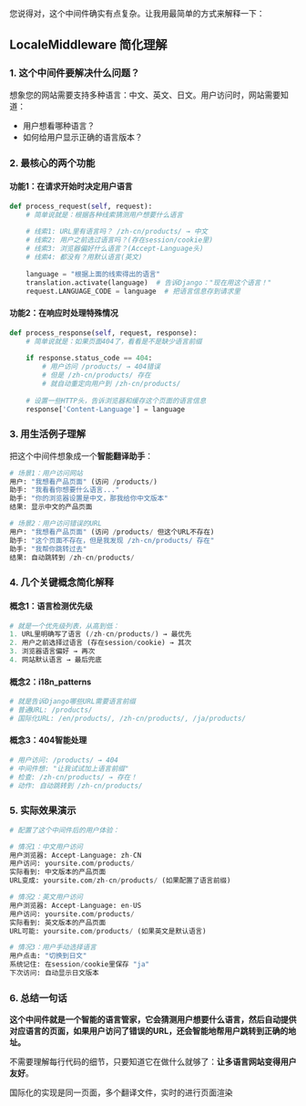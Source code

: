 您说得对，这个中间件确实有点复杂。让我用最简单的方式来解释一下：

## LocaleMiddleware 简化理解

### 1. **这个中间件要解决什么问题？**

想象您的网站需要支持多种语言：中文、英文、日文。用户访问时，网站需要知道：
- 用户想看哪种语言？
- 如何给用户显示正确的语言版本？

### 2. **最核心的两个功能**

#### 功能1：在请求开始时决定用户语言

```python
def process_request(self, request):
    # 简单说就是：根据各种线索猜测用户想要什么语言
    
    # 线索1: URL里有语言吗？ /zh-cn/products/ → 中文
    # 线索2: 用户之前选过语言吗？(存在session/cookie里)
    # 线索3: 浏览器偏好什么语言？(Accept-Language头)
    # 线索4: 都没有？用默认语言(英文)
    
    language = "根据上面的线索得出的语言"
    translation.activate(language)  # 告诉Django："现在用这个语言！"
    request.LANGUAGE_CODE = language  # 把语言信息存到请求里
```

#### 功能2：在响应时处理特殊情况

```python
def process_response(self, request, response):
    # 简单说就是：如果页面404了，看看是不是缺少语言前缀
    
    if response.status_code == 404:
        # 用户访问 /products/ → 404错误
        # 但是 /zh-cn/products/ 存在
        # 就自动重定向用户到 /zh-cn/products/
        
    # 设置一些HTTP头，告诉浏览器和缓存这个页面的语言信息
    response['Content-Language'] = language
```

### 3. **用生活例子理解**

把这个中间件想象成一个**智能翻译助手**：

```python
# 场景1：用户访问网站
用户: "我想看产品页面" (访问 /products/)
助手: "我看看你想要什么语言..."
助手: "你的浏览器设置是中文，那我给你中文版本"
结果: 显示中文的产品页面

# 场景2：用户访问错误的URL
用户: "我想看产品页面" (访问 /products/ 但这个URL不存在)
助手: "这个页面不存在，但是我发现 /zh-cn/products/ 存在"
助手: "我帮你跳转过去"
结果: 自动跳转到 /zh-cn/products/
```

### 4. **几个关键概念简化解释**

#### 概念1：语言检测优先级
```python
# 就是一个优先级列表，从高到低：
1. URL里明确写了语言 (/zh-cn/products/) → 最优先
2. 用户之前选择过语言 (存在session/cookie) → 其次
3. 浏览器语言偏好 → 再次  
4. 网站默认语言 → 最后兜底
```

#### 概念2：i18n_patterns
```python
# 就是告诉Django哪些URL需要语言前缀
# 普通URL: /products/
# 国际化URL: /en/products/, /zh-cn/products/, /ja/products/
```

#### 概念3：404智能处理
```python
# 用户访问: /products/ → 404
# 中间件想: "让我试试加上语言前缀"
# 检查: /zh-cn/products/ → 存在！
# 动作: 自动跳转到 /zh-cn/products/
```

### 5. **实际效果演示**

```python
# 配置了这个中间件后的用户体验：

# 情况1：中文用户访问
用户浏览器: Accept-Language: zh-CN
用户访问: yoursite.com/products/
实际看到: 中文版本的产品页面
URL变成: yoursite.com/zh-cn/products/ (如果配置了语言前缀)

# 情况2：英文用户访问  
用户浏览器: Accept-Language: en-US
用户访问: yoursite.com/products/
实际看到: 英文版本的产品页面
URL可能: yoursite.com/products/ (如果英文是默认语言)

# 情况3：用户手动选择语言
用户点击: "切换到日文"
系统记住: 在session/cookie里保存 "ja"
下次访问: 自动显示日文版本
```

### 6. **总结一句话**

**这个中间件就是一个智能的语言管家，它会猜测用户想要什么语言，然后自动提供对应语言的页面，如果用户访问了错误的URL，还会智能地帮用户跳转到正确的地址。**

不需要理解每行代码的细节，只要知道它在做什么就够了：**让多语言网站变得用户友好**。

国际化的实现是同一页面，多个翻译文件，实时的进行页面渲染